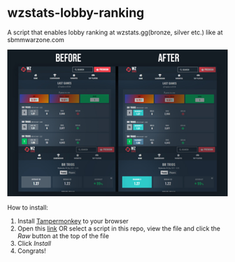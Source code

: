 # wzstats-lobby-ranking
A script that enables lobby ranking at wzstats.gg(bronze, silver etc.) like at sbmmwarzone.com

![alt text](https://github.com/alshuriga/wzstats-lobby-ranking/raw/main/example.jpg) 

How to install:

1. Install [Tampermonkey](https://tampermonkey.net/) to your browser
1. Open this [link](https://github.com/alshuriga/wzstats-lobby-ranking/raw/main/wzstats%20lobby%20ranking.user.js) OR select a script in this repo, view the file and click the _Raw_ button at the top of the file
1. Click _Install_
1. Congrats!
